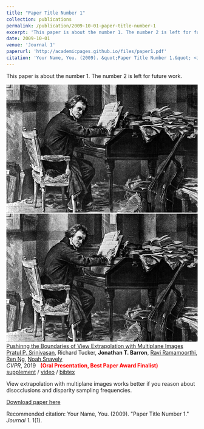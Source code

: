 ```yaml
---
title: "Paper Title Number 1"
collection: publications
permalink: /publication/2009-10-01-paper-title-number-1
excerpt: 'This paper is about the number 1. The number 2 is left for future work.'
date: 2009-10-01
venue: 'Journal 1'
paperurl: 'http://academicpages.github.io/files/paper1.pdf'
citation: 'Your Name, You. (2009). &quot;Paper Title Number 1.&quot; <i>Journal 1</i>. 1(1).'
---
```

This paper is about the number 1. The number 2 is left for future work.
<tr onmouseout="mpi_stop()" onmouseover="mpi_start()">
            <td style="padding:20px;width:25%;vertical-align:middle">
              <div class="one">
                <div class="two" id='mpi_image'><img src='images_pub/beethoven_ons.jpg'></div>
                <img src='images_pub/beethoven_ons.jpg'>
              </div>
              <script type="text/javascript">
                function mpi_start() {
                  document.getElementById('mpi_image').style.opacity = "1";
                }
                function mpi_stop() {
                  document.getElementById('mpi_image').style.opacity = "0";
                }
                mpi_stop()
              </script>
            </td>
            <td style="padding:20px;width:75%;vertical-align:middle">
              <a href="https://drive.google.com/file/d/1TU5L6fnt4Kd49IUOU7aNxor5NIgdHuNG/view?usp=sharing">
                <papertitle>Pushinng the Boundaries of View Extrapolation with Multiplane Images</papertitle>
              </a>
              <br>
              <a href="https://people.eecs.berkeley.edu/~pratul/">Pratul P. Srinivasan</a>, Richard Tucker,
              <strong>Jonathan T. Barron</strong>,
              <a href="http://cseweb.ucsd.edu/~ravir/">Ravi Ramamoorthi</a>,
              <a href="http://graphics.stanford.edu/~renng/">Ren Ng</a>,
              <a href="https://www.cs.cornell.edu/~snavely/">Noah Snavely</a>
              <br>
              <em>CVPR</em>, 2019 &nbsp <font color="red"><strong>(Oral Presentation, Best Paper Award Finalist)</strong></font>
              <br>
              <a href="https://drive.google.com/file/d/1GUW_n-BAn9Q4VntEA_OTHNJiHO7XfC62/view?usp=sharing">supplement</a> /
              <a href="https://www.youtube.com/watch?v=aJqAaMNL2m4">video</a> /
              <a href="data/SrinivasanCVPR2019.bib">bibtex</a>
              <p></p>
              <p>View extrapolation with multiplane images works better if you reason about disocclusions and disparity sampling frequencies.</p>
            </td>
</tr>

[Download paper here](http://academicpages.github.io/files/paper1.pdf)

Recommended citation: Your Name, You. (2009). "Paper Title Number 1." <i>Journal 1</i>. 1(1).
